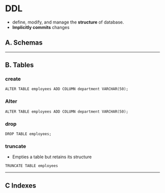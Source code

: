 # DDL
- define, modify, and manage the **structure** of database.
- **Implicitly commits** changes
## A. Schemas

---
## B. Tables
### create 
```
ALTER TABLE employees ADD COLUMN department VARCHAR(50);
```
### Alter
```
ALTER TABLE employees ADD COLUMN department VARCHAR(50);
```
### drop
```
DROP TABLE employees;
```
### truncate
- Empties a table but retains its structure
```
TRUNCATE TABLE employees
```

---
## C Indexes